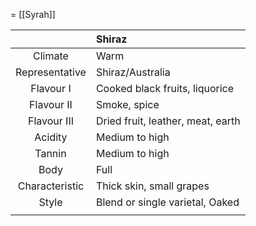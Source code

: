 = [[Syrah]]

|  | Shiraz |
|:---:|:--- |
| Climate | Warm |
| Representative | Shiraz/Australia |
| Flavour I | Cooked black fruits, liquorice|
| Flavour II | Smoke, spice | 
| Flavour III | Dried fruit, leather, meat, earth | 
| Acidity | Medium to high |
| Tannin | Medium to high |
| Body | Full |
| Characteristic | Thick skin, small grapes |
| Style| Blend or single varietal, Oaked|
|  |  |

